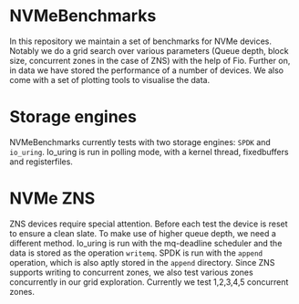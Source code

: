 # NVMeBenchmarks

In this repository we maintain a set of benchmarks for NVMe devices. Notably we do a grid search over various parameters (Queue depth, block size, concurrent zones in the case of ZNS) with the help of Fio. Further on, in data we have stored the performance of a number of devices. We also come with a set of plotting tools to visualise the data.

# Storage engines

NVMeBenchmarks currently tests with two storage engines: `SPDK` and `io_uring`.
Io_uring is run in polling mode, with a kernel thread, fixedbuffers and registerfiles.

# NVMe ZNS

ZNS devices require special attention. Before each test the device is reset to ensure a clean slate. To make use of higher queue depth, we need a different method. Io_uring is run with the mq-deadline scheduler and the data is stored as the operation `writemq`. SPDK is run with the `append` operation, which is also aptly stored in the `append` directory.
Since ZNS supports writing to concurrent zones, we also test various zones concurrently in our grid exploration. Currently we test 1,2,3,4,5 concurrent zones.
